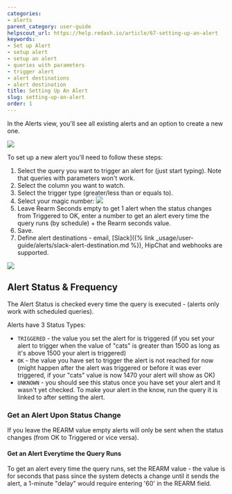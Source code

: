 ```yaml
---
categories:
- alerts
parent_category: user-guide
helpscout_url: https://help.redash.io/article/67-setting-up-an-alert
keywords:
- Set up Alert
- setup alert
- setup an alert
- queries with parameters
- trigger alert
- alert destinations
- alert destination
title: Setting Up An Alert
slug: setting-up-an-alert
order: 1
---
```

In the Alerts view, you'll see all existing alerts and an option to create a
new one.

![](https://redash.io/help/assets/alerts.png)

To set up a new alert you'll need to follow these steps:

1. Select the query you want to trigger an alert for (just start typing). Note that queries with parameters won't work.
2. Select the column you want to watch.
3. Select the trigger type (greater/less than or equals to).
4. Select your magic number:
    ![](https://redash.io/help/assets/alerts_settings.png)
5. Leave Rearm Seconds empty to get 1 alert when the status changes from Triggered to OK, enter a number to get an alert every time the query runs (by schedule) + the Rearm seconds value. 
6. Save.
7. Define alert destinations - email, [Slack]({% link _usage/user-guide/alerts/slack-alert-destination.md %}), HipChat and webhooks are supported.

![](https://redash.io/help/assets/alert_destination.png)

## Alert Status & Frequency

The Alert Status is checked every time the query is executed - (alerts only work with scheduled queries).

Alerts have 3 Status Types:

* `TRIGGERED` - the value you set the alert for is triggered (if you set your alert to trigger when the value of "cats" is greater than 1500 as long as it's above 1500 your alert is triggered)
* `OK` - the value you have set to trigger the alert is not reached for now (might happen after the alert was triggered or before it was ever triggered, if your "cats" value is now 1470 your alert will show as OK)
* `UNKNOWN` - you should see this status once you have set your alert and it wasn't yet checked. To make your alert in the know, run the query it is linked to after setting the alert.

### Get an Alert Upon Status Change

If you leave the REARM value empty alerts will only be sent when the status
changes (from OK to Triggered or vice versa).

#### Get an Alert Everytime the Query Runs

To get an alert every time the query runs, set the REARM value - the value is
for seconds that pass since the system detects a change until it sends the
alert, a 1-minute "delay" would require entering '60' in the REARM field.

